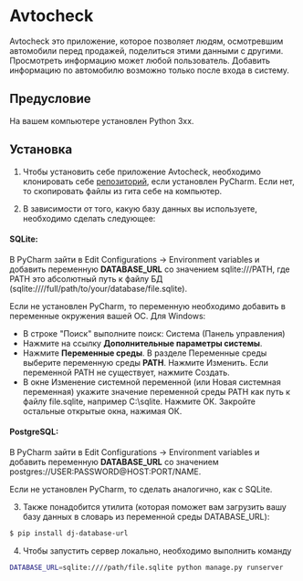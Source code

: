 # Avtocheck

Avtocheck это приложение, которое позволяет людям, осмотревшим автомобили перед продажей, поделиться этими данными с другими. Просмотреть информацию может любой пользователь. Добавить информацию по автомобилю возможно только после входа в систему. 

## Предусловие

На вашем компьютере установлен Python 3xx.

## Установка

1) Чтобы установить себе приложение Avtocheck, необходимо клонировать себе [репозиторий](https://github.com/Hrechykha/Avtocheck), если установлен PyCharm. Если нет, то скопировать файлы из гита себе на компьютер. 

2) В зависимости от того, какую базу данных вы используете, необходимо сделать следующее:

#### SQLite: ####

В PyCharm зайти в Edit Configurations -> Environment variables и добавить переменную **DATABASE_URL** со значением sqlite:///PATH, где PATH это абсолютный путь к файлу БД (sqlite:////full/path/to/your/database/file.sqlite).

Если не установлен PyCharm, то переменную необходимо добавить в переменные окружения вашей ОС. Для Windows:

- В строке "Поиск" выполните поиск: Система (Панель управления)
- Нажмите на ссылку **Дополнительные параметры системы**.
- Нажмите **Переменные среды**. В разделе Переменные среды выберите переменную среды **PATH**. Нажмите Изменить. Если переменной PATH не существует, нажмите Создать.
- В окне Изменение системной переменной (или Новая системная переменная) укажите значение переменной среды PATH как путь к файлу file.sqlite, например C:\sqlite. Нажмите ОК. Закройте остальные открытые окна, нажимая ОК.


#### PostgreSQL: ####

В PyCharm зайти в Edit Configurations -> Environment variables и добавить переменную **DATABASE_URL** со значением postgres://USER:PASSWORD@HOST:PORT/NAME.

Если не установлен PyCharm, то сделать аналогично, как с SQLite.

3) Также понадобится утилита (которая поможет вам загрузить вашу базу данных в словарь из переменной среды DATABASE_URL):

```bash
$ pip install dj-database-url
```

4) Чтобы запустить сервер локально, необходимо выполнить команду  

```bash
DATABASE_URL=sqlite:////path/file.sqlite python manage.py runserver
```

